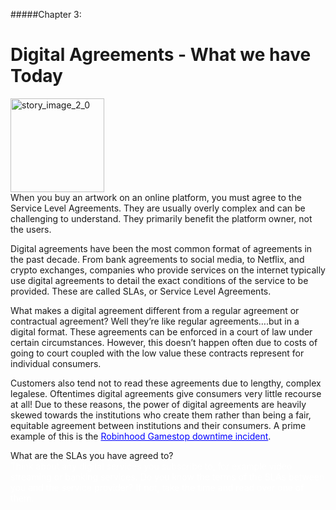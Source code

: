 #####Chapter 3:

# Digital Agreements - What we have Today

<ContentWrapp>
  <div class="imgContainer">
    <img alt="story_image_2_0" src="/images/chapter/man.svg" width="150px" height="150px">
  </div>

  <div class="itemsContainer">
    <div class="item-text">
    When you buy an artwork on an online platform, you must agree to the Service Level Agreements. They are usually overly complex and can be challenging to understand. They primarily benefit the platform owner, not the users.
    </div>
  </div>
</ContentWrapp>

Digital agreements have been the most common format of agreements in the past decade. From bank agreements to social media, to Netflix, and crypto exchanges, companies who provide services on the internet typically use digital agreements to detail the exact conditions of the service to be provided. These are called SLAs, or Service Level Agreements.

What makes a digital agreement different from a regular agreement or contractual agreement? Well they’re like regular agreements….but in a digital format. These agreements can be enforced in a court of law under certain circumstances. However, this doesn’t happen often due to costs of going to court coupled with the low value these contracts represent for individual consumers.

Customers also tend not to read these agreements due to lengthy, complex legalese. Oftentimes digital agreements give consumers very little recourse at all! Due to these reasons, the power of digital agreements are heavily skewed towards the institutions who create them rather than being a fair, equitable agreement between institutions and their consumers. A prime example of this is the <a style="color:blue" href="https://www.jama.work/blog/on-robinhood-and-availability"> Robinhood Gamestop downtime incident</a>.

<MissionContainer>
  <div className="title">What are the SLAs you have agreed to?</div>
    <div style="color:white">
    Think about any digital services you subscribe to, for example video streaming or banking services. Do you know the terms of the SLAs between you and the service provider? If not, take the time and read over one of them.
    </div>
</MissionContainer>

